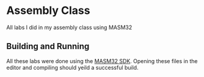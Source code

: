 # Assembly Class
All labs I did in my assembly class using MASM32

## Building and Running
All these labs were done using the [MASM32 SDK](http://masm32.com/). Opening these files in the editor and compiling should yeild a successful build.
